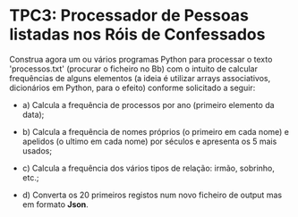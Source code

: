 # TPC3: Processador de Pessoas listadas nos Róis de Confessados

Construa agora um ou vários programas Python
para  processar o texto 'processos.txt' (procurar o ficheiro no Bb) com o intuito de
calcular frequências de alguns elementos (a ideia é utilizar arrays associativos, dicionários em Python,
para o efeito) conforme solicitado a seguir:

  * a) Calcula a frequência de processos por ano (primeiro elemento da data);

  * b) Calcula a frequência de nomes próprios (o primeiro em cada nome) e apelidos (o ultimo em cada nome) por séculos e apresenta os 5 mais usados;

  * c) Calcula a frequência dos vários tipos de relação: irmão, sobrinho, etc.;

  * d) Converta os 20 primeiros registos num novo ficheiro de output mas em formato **Json**.